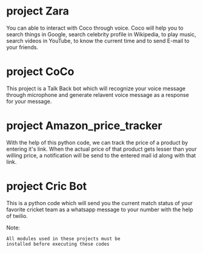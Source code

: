 # project Zara

You can able to interact with Coco through voice.
Coco will help you to search things in Google,
search celebrity profile in Wikipedia, 
to play music, search videos in YouTube, 
to know the current time and to send E-mail 
to your friends.


# project CoCo

This project is a Talk Back bot which will 
recognize your voice message through microphone
and generate relavent voice message as a
response for your message.


# project Amazon_price_tracker

With the help of this python code, we can track
the price of a product by entering it's link.
When the actual price of that product gets lesser
than your willing price, a notification will be
send to the entered mail id along with that link.


# project Cric Bot


This is a python code which will send you the
current match status of your favorite  cricket 
team as a whatsapp message to your number with
the help of twilio.


Note:
   
    All modules used in these projects must be
    installed before executing these codes
   
